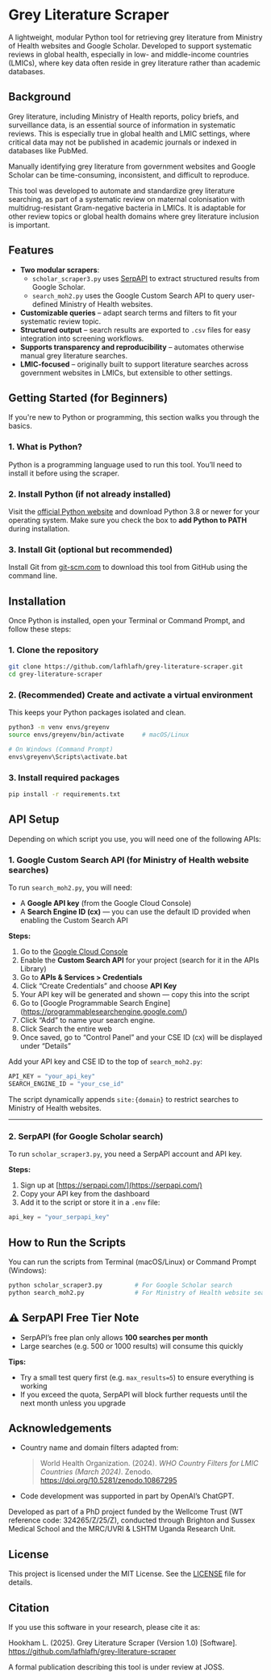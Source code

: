 # Grey Literature Scraper

A lightweight, modular Python tool for retrieving grey literature from Ministry of Health websites and Google Scholar. Developed to support systematic reviews in global health, especially in low- and middle-income countries (LMICs), where key data often reside in grey literature rather than academic databases.

## Background

Grey literature, including Ministry of Health reports, policy briefs, and surveillance data, is an essential source of information in systematic reviews. This is especially true in global health and LMIC settings, where critical data may not be published in academic journals or indexed in databases like PubMed.

Manually identifying grey literature from government websites and Google Scholar can be time-consuming, inconsistent, and difficult to reproduce.

This tool was developed to automate and standardize grey literature searching, as part of a systematic review on maternal colonisation with multidrug-resistant Gram-negative bacteria in LMICs. It is adaptable for other review topics or global health domains where grey literature inclusion is important.

## Features

- **Two modular scrapers**:
  - `scholar_scraper3.py` uses [SerpAPI](https://serpapi.com/) to extract structured results from Google Scholar.
  - `search_moh2.py` uses the Google Custom Search API to query user-defined Ministry of Health websites.
- **Customizable queries** – adapt search terms and filters to fit your systematic review topic.
- **Structured output** – search results are exported to `.csv` files for easy integration into screening workflows.
- **Supports transparency and reproducibility** – automates otherwise manual grey literature searches.
- **LMIC-focused** – originally built to support literature searches across government websites in LMICs, but extensible to other settings.

## Getting Started (for Beginners)

If you're new to Python or programming, this section walks you through the basics.

### 1. What is Python?

Python is a programming language used to run this tool. You’ll need to install it before using the scraper.

### 2. Install Python (if not already installed)

Visit the [official Python website](https://www.python.org/downloads/) and download Python 3.8 or newer for your operating system. Make sure you check the box to **add Python to PATH** during installation.

### 3. Install Git (optional but recommended)

Install Git from [git-scm.com](https://git-scm.com/) to download this tool from GitHub using the command line.

## Installation

Once Python is installed, open your Terminal or Command Prompt, and follow these steps:

### 1. Clone the repository

```bash
git clone https://github.com/lafhlafh/grey-literature-scraper.git
cd grey-literature-scraper
```

### 2. (Recommended) Create and activate a virtual environment

This keeps your Python packages isolated and clean.

```bash
python3 -m venv envs/greyenv
source envs/greyenv/bin/activate     # macOS/Linux

# On Windows (Command Prompt)
envs\greyenv\Scripts\activate.bat
```

### 3. Install required packages

```bash
pip install -r requirements.txt
```

## API Setup

Depending on which script you use, you will need one of the following APIs:

### 1. Google Custom Search API (for Ministry of Health website searches)

To run `search_moh2.py`, you will need:
- A **Google API key** (from the Google Cloud Console)
- A **Search Engine ID (cx)** — you can use the default ID provided when enabling the Custom Search API

**Steps:**

1. Go to the [Google Cloud Console](https://console.cloud.google.com/)
2. Enable the **Custom Search API** for your project (search for it in the APIs Library)
3. Go to **APIs & Services > Credentials**
4. Click “Create Credentials” and choose **API Key**
5. Your API key will be generated and shown — copy this into the script
6. Go to [Google Programmable Search Engine] (https://programmablesearchengine.google.com/)
7. Click “Add” to name your search engine. 
8. Click Search the entire web 
9. Once saved, go to “Control Panel” and your CSE ID (cx) will be displayed under “Details”

Add your API key and CSE ID to the top of `search_moh2.py`:

```python
API_KEY = "your_api_key"
SEARCH_ENGINE_ID = "your_cse_id"
```

The script dynamically appends `site:{domain}` to restrict searches to Ministry of Health websites.

---

### 2. SerpAPI (for Google Scholar search)

To run `scholar_scraper3.py`, you need a SerpAPI account and API key.

**Steps:**

1. Sign up at [https://serpapi.com/](https://serpapi.com/)
2. Copy your API key from the dashboard
3. Add it to the script or store it in a `.env` file:

```python
api_key = "your_serpapi_key"
```

## How to Run the Scripts

You can run the scripts from Terminal (macOS/Linux) or Command Prompt (Windows):

```bash
python scholar_scraper3.py         # For Google Scholar search
python search_moh2.py              # For Ministry of Health website search
```

## ⚠️ SerpAPI Free Tier Note

- SerpAPI’s free plan only allows **100 searches per month**
- Large searches (e.g. 500 or 1000 results) will consume this quickly

**Tips:**

- Try a small test query first (e.g. `max_results=5`) to ensure everything is working
- If you exceed the quota, SerpAPI will block further requests until the next month unless you upgrade

## Acknowledgements

- Country name and domain filters adapted from:

  > World Health Organization. (2024). *WHO Country Filters for LMIC Countries (March 2024)*. Zenodo. https://doi.org/10.5281/zenodo.10867295

- Code development was supported in part by OpenAI’s ChatGPT.

Developed as part of a PhD project funded by the Wellcome Trust (WT reference code: 324265/Z/25/Z), conducted through Brighton and Sussex Medical School and the MRC/UVRI & LSHTM Uganda Research Unit.

## License

This project is licensed under the MIT License. See the [LICENSE](LICENSE) file for details.

## Citation

If you use this software in your research, please cite it as:

Hookham L. (2025). Grey Literature Scraper (Version 1.0) [Software]. https://github.com/lafhlafh/grey-literature-scraper

A formal publication describing this tool is under review at JOSS. 

